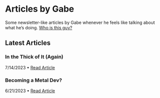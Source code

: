 # Articles by Gabe
Some newsletter-like articles by Gabe whenever he feels like talking about what he’s doing.
[Who is this guy?](https://github.com/gabefletch)
## Latest Articles 
### In the Thick of It (Again)
7/14/2023 • [Read Article](https://github.com/gabefletch/articles/blob/main/go/14july2023.md)
### Becoming a Metal Dev?
6/21/2023 • [Read Article](https://github.com/gabefletch/articles/blob/main/go/21june2023.md)
